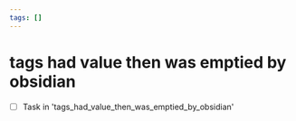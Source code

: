 ```yaml
---
tags: []
---
```



# tags had value then was emptied by obsidian

- [ ] Task in 'tags_had_value_then_was_emptied_by_obsidian'
